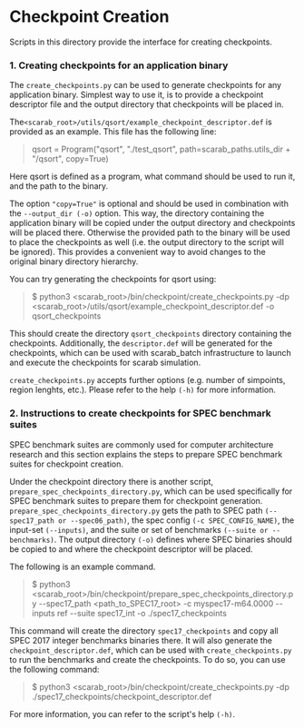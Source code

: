 # Checkpoint Creation

Scripts in this directory provide the interface for creating checkpoints.

### 1. Creating checkpoints for an application binary
The ```create_checkpoints.py``` can be used to generate checkpoints for any application
binary. Simplest way to use it, is to provide a checkpoint descriptor file and the
output directory that checkpoints will be placed in.

The```<scarab_root>/utils/qsort/example_checkpoint_descriptor.def``` is provided as an example. This file has the following line:


> qsort  = Program("qsort", "./test_qsort", path=scarab_paths.utils_dir + "/qsort", copy=True)

Here qsort is defined as a program, what command should be used to run it, and the path to the binary.

The option ```"copy=True"``` is optional and should be used in combination with the ```--output_dir (-o)``` option. This way, the directory containing the application binary will be copied under the
output directory and checkpoints will be placed there. Otherwise the provided
path to the binary will be used to place the checkpoints as well (i.e. the
    output directory to the script will be ignored). This provides a convenient way
to avoid changes to the original binary directory hierarchy.

You can try generating the checkpoints for qsort using:

> $ python3 <scarab\_root>/bin/checkpoint/create\_checkpoints.py -dp <scarab\_root>/utils/qsort/example\_checkpoint\_descriptor.def -o qsort\_checkpoints

This should create the directory ```qsort_checkpoints``` directory containing the checkpoints. Additionally, the ```descriptor.def``` will be generated for the checkpoints, which can be used with scarab\_batch infrastructure to launch and execute the checkpoints for scarab simulation.

```create_checkpoints.py``` accepts further options (e.g. number of simpoints, region lenghts, etc.). Please refer to the help ```(-h)``` for more information.

### 2. Instructions to create checkpoints for SPEC benchmark suites

SPEC benchmark suites are commonly used for computer architecture research and this section explains the steps to prepare SPEC benchmark suites for checkpoint creation.

Under the checkpoint directory there is another script, ```prepare_spec_checkpoints_directory.py```, which can be used specifically for SPEC benchmark suites to prepare them for checkpoint generation. ```prepare_spec_checkpoints_directory.py``` gets the path to SPEC path ```(--spec17_path or --spec06_path)```, the spec config ```(-c SPEC_CONFIG_NAME)```, the input-set ```(--inputs)```, and the suite or set of benchmarks ```(--suite or --benchmarks)```. The output directory ```(-o)``` defines where SPEC binaries should be copied to and where the checkpoint descriptor will be placed.

The following is an example command.

>$ python3 <scarab\_root>/bin/checkpoint/prepare\_spec\_checkpoints\_directory.py --spec17\_path <path\_to\_SPEC17\_root> -c myspec17-m64.0000 --inputs ref --suite spec17\_int -o ./spec17\_checkpoints

This command will create the directory ```spec17_checkpoints``` and copy all SPEC 2017 integer benchmarks binaries there. It will also generate the ```checkpoint_descriptor.def```, which can be used with ```create_checkpoints.py``` to run the benchmarks and create the checkpoints. To do so, you can use the following command:

> $ python3 <scarab\_root>/bin/checkpoint/create\_checkpoints.py -dp ./spec17\_checkpoints/checkpoint\_descriptor.def

For more information, you can refer to the script's help ```(-h)```.
